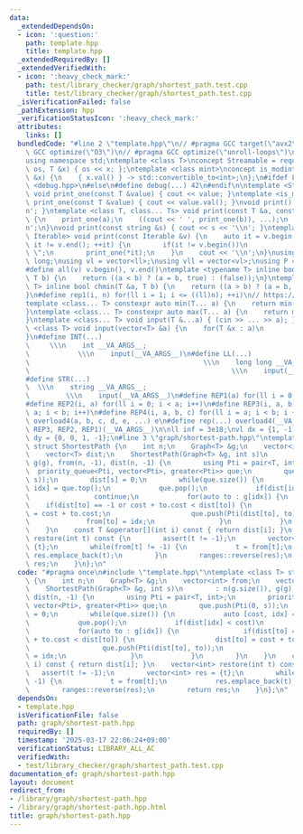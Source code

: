 ```yaml
---
data:
  _extendedDependsOn:
  - icon: ':question:'
    path: template.hpp
    title: template.hpp
  _extendedRequiredBy: []
  _extendedVerifiedWith:
  - icon: ':heavy_check_mark:'
    path: test/library_checker/graph/shortest_path.test.cpp
    title: test/library_checker/graph/shortest_path.test.cpp
  _isVerificationFailed: false
  _pathExtension: hpp
  _verificationStatusIcon: ':heavy_check_mark:'
  attributes:
    links: []
  bundledCode: "#line 2 \"template.hpp\"\n// #pragma GCC target(\"avx2\")\n// #pragma\
    \ GCC optimize(\"O3\")\n// #pragma GCC optimize(\"unroll-loops\")\n#include <bits/stdc++.h>\n\
    using namespace std;\ntemplate <class T>\nconcept Streamable = requires(ostream\
    \ os, T &x) { os << x; };\ntemplate <class mint>\nconcept is_modint = requires(mint\
    \ &x) {\n    { x.val() } -> std::convertible_to<int>;\n};\n#ifdef LOCAL\n#include\
    \ <debug.hpp>\n#else\n#define debug(...) 42\n#endif\n\ntemplate <Streamable T>\
    \ void print_one(const T &value) { cout << value; }\ntemplate <is_modint T> void\
    \ print_one(const T &value) { cout << value.val(); }\nvoid print() { cout << '\\\
    n'; }\ntemplate <class T, class... Ts> void print(const T &a, const Ts &...b)\
    \ {\n    print_one(a);\n    ((cout << ' ', print_one(b)), ...);\n    cout << '\\\
    n';\n}\nvoid print(const string &s) { cout << s << '\\n'; }\ntemplate <ranges::range\
    \ Iterable> void print(const Iterable &v) {\n    auto it = v.begin();\n    for(;\
    \ it != v.end(); ++it) {\n        if(it != v.begin())\n            cout << \"\
    \ \";\n        print_one(*it);\n    }\n    cout << '\\n';\n}\nusing ll = long\
    \ long;\nusing vl = vector<ll>;\nusing vll = vector<vl>;\nusing P = pair<ll, ll>;\n\
    #define all(v) v.begin(), v.end()\ntemplate <typename T> inline bool chmax(T &a,\
    \ T b) {\n    return ((a < b) ? (a = b, true) : (false));\n}\ntemplate <typename\
    \ T> inline bool chmin(T &a, T b) {\n    return ((a > b) ? (a = b, true) : (false));\n\
    }\n#define rep1(i, n) for(ll i = 1; i <= ((ll)n); ++i)\n// https://trap.jp/post/1224/\n\
    template <class... T> constexpr auto min(T... a) {\n    return min(initializer_list<common_type_t<T...>>{a...});\n\
    }\ntemplate <class... T> constexpr auto max(T... a) {\n    return max(initializer_list<common_type_t<T...>>{a...});\n\
    }\ntemplate <class... T> void input(T &...a) { (cin >> ... >> a); }\ntemplate\
    \ <class T> void input(vector<T> &a) {\n    for(T &x : a)\n        cin >> x;\n\
    }\n#define INT(...)                                                          \
    \     \\\n    int __VA_ARGS__;                                               \
    \            \\\n    input(__VA_ARGS__)\n#define LL(...)                     \
    \                                           \\\n    long long __VA_ARGS__;   \
    \                                                  \\\n    input(__VA_ARGS__)\n\
    #define STR(...)                                                             \
    \  \\\n    string __VA_ARGS__;                                               \
    \         \\\n    input(__VA_ARGS__)\n#define REP1(a) for(ll i = 0; i < a; i++)\n\
    #define REP2(i, a) for(ll i = 0; i < a; i++)\n#define REP3(i, a, b) for(ll i =\
    \ a; i < b; i++)\n#define REP4(i, a, b, c) for(ll i = a; i < b; i += c)\n#define\
    \ overload4(a, b, c, d, e, ...) e\n#define rep(...) overload4(__VA_ARGS__, REP4,\
    \ REP3, REP2, REP1)(__VA_ARGS__)\n\nll inf = 3e18;\nvl dx = {1, -1, 0, 0};\nvl\
    \ dy = {0, 0, 1, -1};\n#line 3 \"graph/shortest-path.hpp\"\ntemplate <class T>\
    \ struct ShortestPath {\n    int n;\n    Graph<T> &g;\n    vector<int> from;\n\
    \    vector<T> dist;\n    ShortestPath(Graph<T> &g, int s)\n        : n(g.size()),\
    \ g(g), from(n, -1), dist(n, -1) {\n        using Pti = pair<T, int>;\n      \
    \  priority_queue<Pti, vector<Pti>, greater<Pti>> que;\n        que.push(Pti(0,\
    \ s));\n        dist[s] = 0;\n        while(que.size()) {\n            auto [cost,\
    \ idx] = que.top();\n            que.pop();\n            if(dist[idx] < cost)\n\
    \                continue;\n            for(auto to : g[idx]) {\n            \
    \    if(dist[to] == -1 or cost + to.cost < dist[to]) {\n                    dist[to]\
    \ = cost + to.cost;\n                    que.push(Pti(dist[to], to));\n      \
    \              from[to] = idx;\n                }\n            }\n        }\n\
    \    }\n    const T &operator[](int i) const { return dist[i]; }\n    vector<int>\
    \ restore(int t) const {\n        assert(t != -1);\n        vector<int> res =\
    \ {t};\n        while(from[t] != -1) {\n            t = from[t];\n           \
    \ res.emplace_back(t);\n        }\n        ranges::reverse(res);\n        return\
    \ res;\n    }\n};\n"
  code: "#pragma once\n#include \"template.hpp\"\ntemplate <class T> struct ShortestPath\
    \ {\n    int n;\n    Graph<T> &g;\n    vector<int> from;\n    vector<T> dist;\n\
    \    ShortestPath(Graph<T> &g, int s)\n        : n(g.size()), g(g), from(n, -1),\
    \ dist(n, -1) {\n        using Pti = pair<T, int>;\n        priority_queue<Pti,\
    \ vector<Pti>, greater<Pti>> que;\n        que.push(Pti(0, s));\n        dist[s]\
    \ = 0;\n        while(que.size()) {\n            auto [cost, idx] = que.top();\n\
    \            que.pop();\n            if(dist[idx] < cost)\n                continue;\n\
    \            for(auto to : g[idx]) {\n                if(dist[to] == -1 or cost\
    \ + to.cost < dist[to]) {\n                    dist[to] = cost + to.cost;\n  \
    \                  que.push(Pti(dist[to], to));\n                    from[to]\
    \ = idx;\n                }\n            }\n        }\n    }\n    const T &operator[](int\
    \ i) const { return dist[i]; }\n    vector<int> restore(int t) const {\n     \
    \   assert(t != -1);\n        vector<int> res = {t};\n        while(from[t] !=\
    \ -1) {\n            t = from[t];\n            res.emplace_back(t);\n        }\n\
    \        ranges::reverse(res);\n        return res;\n    }\n};\n"
  dependsOn:
  - template.hpp
  isVerificationFile: false
  path: graph/shortest-path.hpp
  requiredBy: []
  timestamp: '2025-03-17 22:06:24+09:00'
  verificationStatus: LIBRARY_ALL_AC
  verifiedWith:
  - test/library_checker/graph/shortest_path.test.cpp
documentation_of: graph/shortest-path.hpp
layout: document
redirect_from:
- /library/graph/shortest-path.hpp
- /library/graph/shortest-path.hpp.html
title: graph/shortest-path.hpp
---
```


